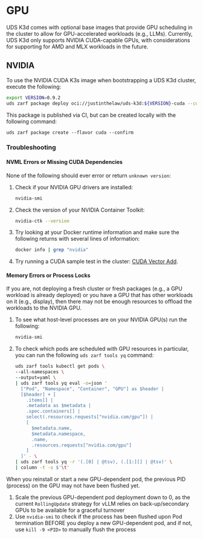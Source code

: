 # GPU

UDS K3d comes with optional base images that provide GPU scheduling in the cluster to allow for GPU-accelerated workloads (e.g., LLMs). Currently, UDS K3d only supports NVIDIA CUDA-capable GPUs, with considerations for supporting for AMD and MLX workloads in the future.

## NVIDIA

To use the NVIDIA CUDA K3s image when bootstrapping a UDS K3d cluster, execute the following:

<!-- x-release-please-start-version -->

```bash
export VERSION=0.9.2
uds zarf package deploy oci://justinthelaw/uds-k3d:${VERSION}-cuda --confirm
```

<!-- x-release-please-end -->

This package is published via CI, but can be created locally with the following command:

`uds zarf package create --flavor cuda --confirm`

### Troubleshooting

#### NVML Errors or Missing CUDA Dependencies

None of the following should ever error or return `unknown version`:

1. Check if your NVIDIA GPU drivers are installed:

    ```bash
    nvidia-smi
    ```

2. Check the version of your NVIDIA Container Toolkit:

    ```bash
    nvidia-ctk --version
    ```

3. Try looking at your Docker runtime information and make sure the following returns with several lines of information:

    ```bash
    docker info | grep "nvidia"
    ```

4. Try running a CUDA sample test in the cluster: [CUDA Vector Add](https://github.com/NVIDIA/k8s-device-plugin/blob/a6a7ce12d28618d343c251ca0941222d7b8a46d3/README.md?plain=1#L145).

#### Memory Errors or Process Locks

If you are, not deploying a fresh cluster or fresh packages (e.g., a GPU workload is already deployed) or you have a GPU that has other workloads on it (e.g., display), then there may not be enough resources to offload the workloads to the NVIDIA GPU.

1. To see what host-level processes are on your NVIDIA GPU(s) run the following:

    ```bash
    nvidia-smi
    ```

2. To check which pods are scheduled with GPU resources in particular, you can run the following `uds zarf tools yq` command:

    ```bash
    uds zarf tools kubectl get pods \
    --all-namespaces \
    --output=yaml \
    | uds zarf tools yq eval -o=json '
      ["Pod", "Namespace", "Container", "GPU"] as $header |
      [$header] + [
        .items[] |
        .metadata as $metadata |
        .spec.containers[] |
        select(.resources.requests["nvidia.com/gpu"]) |
        [
          $metadata.name,
          $metadata.namespace,
          .name,
          .resources.requests["nvidia.com/gpu"]
        ]
      ]' - \
    | uds zarf tools yq -r '(.[0] | @tsv), (.[1:][] | @tsv)' \
    | column -t -s $'\t'
    ```

When you reinstall or start a new GPU-dependent pod, the previous PID (process) on the GPU may not have been flushed yet.

1. Scale the previous GPU-dependent pod deployment down to 0, as the current `RollingUpdate` strategy for vLLM relies on back-up/secondary GPUs to be available for a graceful turnover
2. Use `nvidia-smi` to check if the process has been flushed upon Pod termination BEFORE you deploy a new GPU-dependent pod, and if not, use `kill -9 <PID>` to manually flush the process
